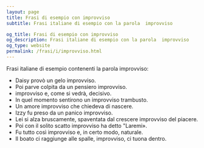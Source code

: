 ```yaml
---
layout: page
title: Frasi di esempio con improvviso 
subtitle: Frasi italiane di esempio con la parola  improvviso

og_title: Frasi di esempio con improvviso 
og_description: Frasi italiane di esempio con la parola  improvviso
og_type: website
permalink: /frasi/i/improvviso.html
---
```


Frasi italiane di esempio contenenti la parola improvviso:


- Daisy provò un gelo improvviso.
- Poi parve colpita da un pensiero improvviso.
- improvviso e, come si vedrà, decisivo.
- In quel momento sentirono un improvviso trambusto.
- Un amore improvviso che chiedeva di nascere.
- Izzy fu preso da un panico improvviso.
- Lei si alza bruscamente, spaventata dal crescere improvviso del piacere.
- Poi con il solito scatto improvviso ha detto "Laremi».
- Fu tutto così improvviso e, in certo modo, naturale.
- Il boato ci raggiunge alle spalle, improvviso, ci tuona dentro.
